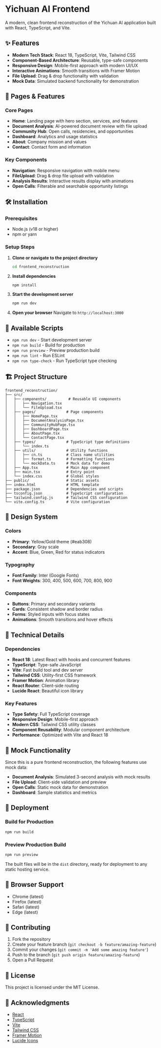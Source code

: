# Yichuan AI Frontend

A modern, clean frontend reconstruction of the Yichuan AI application built with React, TypeScript, and Vite.

## ✨ Features

- **Modern Tech Stack**: React 18, TypeScript, Vite, Tailwind CSS
- **Component-Based Architecture**: Reusable, type-safe components
- **Responsive Design**: Mobile-first approach with modern UI/UX
- **Interactive Animations**: Smooth transitions with Framer Motion
- **File Upload**: Drag & drop functionality with validation
- **Mock Data**: Simulated backend functionality for demonstration

## 🚀 Pages & Features

### Core Pages

- **Home**: Landing page with hero section, services, and features
- **Document Analysis**: AI-powered document review with file upload
- **Community Hub**: Open calls, residencies, and opportunities
- **Dashboard**: Analytics and usage statistics
- **About**: Company mission and values
- **Contact**: Contact form and information

### Key Components

- **Navigation**: Responsive navigation with mobile menu
- **FileUpload**: Drag & drop file upload with validation
- **Analysis Results**: Interactive results display with animations
- **Open Calls**: Filterable and searchable opportunity listings

## 🛠️ Installation

### Prerequisites

- Node.js (v18 or higher)
- npm or yarn

### Setup Steps

1. **Clone or navigate to the project directory**

   ```bash
   cd frontend_reconstruction
   ```

2. **Install dependencies**

   ```bash
   npm install
   ```

3. **Start the development server**

   ```bash
   npm run dev
   ```

4. **Open your browser**
   Navigate to `http://localhost:3000`

## 📝 Available Scripts

- `npm run dev` - Start development server
- `npm run build` - Build for production
- `npm run preview` - Preview production build
- `npm run lint` - Run ESLint
- `npm run type-check` - Run TypeScript type checking

## 🏗️ Project Structure

```
frontend_reconstruction/
├── src/
│   ├── components/          # Reusable UI components
│   │   ├── Navigation.tsx
│   │   └── FileUpload.tsx
│   ├── pages/              # Page components
│   │   ├── HomePage.tsx
│   │   ├── DocumentAnalysisPage.tsx
│   │   ├── CommunityHubPage.tsx
│   │   ├── DashboardPage.tsx
│   │   ├── AboutPage.tsx
│   │   └── ContactPage.tsx
│   ├── types/              # TypeScript type definitions
│   │   └── index.ts
│   ├── utils/              # Utility functions
│   │   ├── cn.ts           # Class name utilities
│   │   ├── format.ts       # Formatting functions
│   │   └── mockData.ts     # Mock data for demo
│   ├── App.tsx             # Main App component
│   ├── main.tsx            # Entry point
│   └── index.css           # Global styles
├── public/                 # Static assets
├── index.html              # HTML template
├── package.json            # Dependencies and scripts
├── tsconfig.json           # TypeScript configuration
├── tailwind.config.js      # Tailwind CSS configuration
└── vite.config.ts          # Vite configuration
```

## 🎨 Design System

### Colors

- **Primary**: Yellow/Gold theme (#eab308)
- **Secondary**: Gray scale
- **Accent**: Blue, Green, Red for status indicators

### Typography

- **Font Family**: Inter (Google Fonts)
- **Font Weights**: 300, 400, 500, 600, 700, 800, 900

### Components

- **Buttons**: Primary and secondary variants
- **Cards**: Consistent shadow and border radius
- **Forms**: Styled inputs with focus states
- **Animations**: Smooth transitions and hover effects

## 🔧 Technical Details

### Dependencies

- **React 18**: Latest React with hooks and concurrent features
- **TypeScript**: Type-safe JavaScript
- **Vite**: Fast build tool and dev server
- **Tailwind CSS**: Utility-first CSS framework
- **Framer Motion**: Animation library
- **React Router**: Client-side routing
- **Lucide React**: Beautiful icon library

### Key Features

- **Type Safety**: Full TypeScript coverage
- **Responsive Design**: Mobile-first approach
- **Modern CSS**: Tailwind CSS utility classes
- **Component Reusability**: Modular component architecture
- **Performance**: Optimized with Vite and React 18

## 🎯 Mock Functionality

Since this is a pure frontend reconstruction, the following features use mock data:

- **Document Analysis**: Simulated 3-second analysis with mock results
- **File Upload**: Client-side validation and preview
- **Open Calls**: Static mock data for demonstration
- **Dashboard**: Sample statistics and metrics

## 🚀 Deployment

### Build for Production

```bash
npm run build
```

### Preview Production Build

```bash
npm run preview
```

The built files will be in the `dist` directory, ready for deployment to any static hosting service.

## 📱 Browser Support

- Chrome (latest)
- Firefox (latest)
- Safari (latest)
- Edge (latest)

## 🤝 Contributing

1. Fork the repository
2. Create your feature branch (`git checkout -b feature/amazing-feature`)
3. Commit your changes (`git commit -m 'Add some amazing feature'`)
4. Push to the branch (`git push origin feature/amazing-feature`)
5. Open a Pull Request

## 📄 License

This project is licensed under the MIT License.

## 🙏 Acknowledgments

- [React](https://reactjs.org/)
- [TypeScript](https://www.typescriptlang.org/)
- [Vite](https://vitejs.dev/)
- [Tailwind CSS](https://tailwindcss.com/)
- [Framer Motion](https://www.framer.com/motion/)
- [Lucide Icons](https://lucide.dev/)
